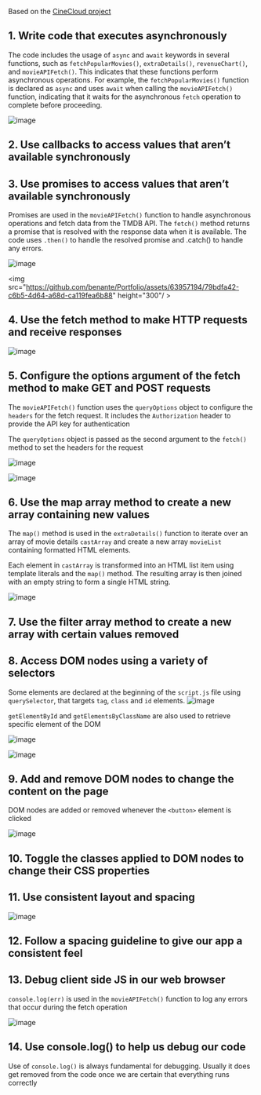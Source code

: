 Based on the <a href="https://github.com/benante/cineCloud">CineCloud project</a>

## 1. Write code that executes asynchronously
The code includes the usage of ```async``` and ```await``` keywords in several functions, such as ```fetchPopularMovies()```, ```extraDetails()```, ```revenueChart()```, and ```movieAPIFetch()```. This indicates that these functions perform asynchronous operations.
For example, the ```fetchPopularMovies()``` function is declared as ```async``` and uses ```await``` when calling the ```movieAPIFetch()``` function, indicating that it waits for the asynchronous ```fetch``` operation to complete before proceeding.

![image](https://github.com/benante/Portfolio/assets/63957194/200fec60-3bfa-48f0-9c1b-a5405427215c)


## 2. Use callbacks to access values that aren’t available synchronously

## 3. Use promises to access values that aren’t available synchronously
Promises are used in the ```movieAPIFetch()``` function to handle asynchronous operations and fetch data from the TMDB API.
The ```fetch()``` method returns a promise that is resolved with the response data when it is available. The code uses ```.then()``` to handle the resolved promise and .catch() to handle any errors.

![image](https://github.com/benante/Portfolio/assets/63957194/0fff6a70-ba05-419d-be33-95e60e7b1c7f)

<img src="https://github.com/benante/Portfolio/assets/63957194/79bdfa42-c6b5-4d64-a68d-ca119fea6b88" height="300"/ >

## 4. Use the fetch method to make HTTP requests and receive responses

![image](https://github.com/benante/Portfolio/assets/63957194/536d0e47-474c-4d44-86b8-ea89d96d66be)


## 5. Configure the options argument of the fetch method to make GET and POST requests
The ```movieAPIFetch()``` function uses the ```queryOptions``` object to configure the ```headers``` for the fetch request. It includes the ```Authorization``` header to provide the API key for authentication

The ```queryOptions``` object is passed as the second argument to the ```fetch()``` method to set the headers for the request

![image](https://github.com/benante/Portfolio/assets/63957194/7aa91d71-444d-4e31-bd0e-b3c1e05c4e83)

![image](https://github.com/benante/Portfolio/assets/63957194/cd76f544-627e-4f97-b247-efd7ff03866e)


## 6. Use the map array method to create a new array containing new values
The ```map()``` method is used in the ```extraDetails()``` function to iterate over an array of movie details ```castArray``` and create a new array ```movieList``` containing formatted HTML elements.

Each element in ```castArray``` is transformed into an HTML list item using template literals and the ```map()``` method. The resulting array is then joined with an empty string to form a single HTML string.

![image](https://github.com/benante/Portfolio/assets/63957194/86f07d44-90bb-44ed-8fa3-104aea019042)


## 7. Use the filter array method to create a new array with certain values removed

## 8. Access DOM nodes using a variety of selectors

Some elements are declared at the beginning of the ```script.js``` file using ```querySelector```, that targets ```tag```, ```class``` and ```id``` elements.
![image](https://github.com/benante/Portfolio/assets/63957194/3ad8bc77-8b56-4cd4-a58c-80c336e99df5)

```getElementById``` and ```getElementsByClassName``` are also used to retrieve specific element of the DOM

![image](https://github.com/benante/Portfolio/assets/63957194/b89c06ab-4261-4950-97c9-082aac43d7ed)


![image](https://github.com/benante/Portfolio/assets/63957194/4bae74a2-0a7b-4c85-bda1-de90ceb0804c)


## 9. Add and remove DOM nodes to change the content on the page
DOM nodes are added or removed whenever the ```<button>``` element is clicked

![image](https://github.com/benante/Portfolio/assets/63957194/f0e55240-2c22-4720-a2dc-4fe37634dea7)


## 10. Toggle the classes applied to DOM nodes to change their CSS properties

## 11. Use consistent layout and spacing

![image](https://github.com/benante/Portfolio/assets/63957194/0d079dd3-56b3-40c2-bb14-94c1588b9fcb)


## 12. Follow a spacing guideline to give our app a consistent feel

## 13. Debug client side JS in our web browser

```console.log(err)``` is used in the ```movieAPIFetch()``` function to log any errors that occur during the fetch operation

![image](https://github.com/benante/Portfolio/assets/63957194/b2fe8a58-c9a7-43e7-ba5e-82f5d4598c86)


## 14. Use console.log() to help us debug our code
Use of ```console.log()``` is always fundamental for debugging. Usually it does get removed from the code once we are certain that everything runs correctly
